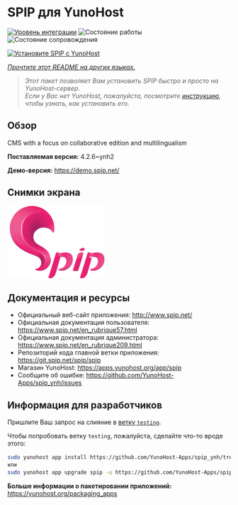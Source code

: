 <!--
Важно: этот README был автоматически сгенерирован <https://github.com/YunoHost/apps/tree/master/tools/readme_generator>
Он НЕ ДОЛЖЕН редактироваться вручную.
-->

# SPIP для YunoHost

[![Уровень интеграции](https://dash.yunohost.org/integration/spip.svg)](https://ci-apps.yunohost.org/ci/apps/spip/) ![Состояние работы](https://ci-apps.yunohost.org/ci/badges/spip.status.svg) ![Состояние сопровождения](https://ci-apps.yunohost.org/ci/badges/spip.maintain.svg)

[![Установите SPIP с YunoHost](https://install-app.yunohost.org/install-with-yunohost.svg)](https://install-app.yunohost.org/?app=spip)

*[Прочтите этот README на других языках.](./ALL_README.md)*

> *Этот пакет позволяет Вам установить SPIP быстро и просто на YunoHost-сервер.*  
> *Если у Вас нет YunoHost, пожалуйста, посмотрите [инструкцию](https://yunohost.org/install), чтобы узнать, как установить его.*

## Обзор

CMS with a focus on collaborative edition and multilingualism

**Поставляемая версия:** 4.2.6~ynh2

**Демо-версия:** <https://demo.spip.net/>

## Снимки экрана

![Снимок экрана SPIP](./doc/screenshots/220px-Logo_SPIP.png)

## Документация и ресурсы

- Официальный веб-сайт приложения: <http://www.spip.net/>
- Официальная документация пользователя: <https://www.spip.net/en_rubrique57.html>
- Официальная документация администратора: <https://www.spip.net/en_rubrique209.html>
- Репозиторий кода главной ветки приложения: <https://git.spip.net/spip/spip>
- Магазин YunoHost: <https://apps.yunohost.org/app/spip>
- Сообщите об ошибке: <https://github.com/YunoHost-Apps/spip_ynh/issues>

## Информация для разработчиков

Пришлите Ваш запрос на слияние в [ветку `testing`](https://github.com/YunoHost-Apps/spip_ynh/tree/testing).

Чтобы попробовать ветку `testing`, пожалуйста, сделайте что-то вроде этого:

```bash
sudo yunohost app install https://github.com/YunoHost-Apps/spip_ynh/tree/testing --debug
или
sudo yunohost app upgrade spip -u https://github.com/YunoHost-Apps/spip_ynh/tree/testing --debug
```

**Больше информации о пакетировании приложений:** <https://yunohost.org/packaging_apps>
